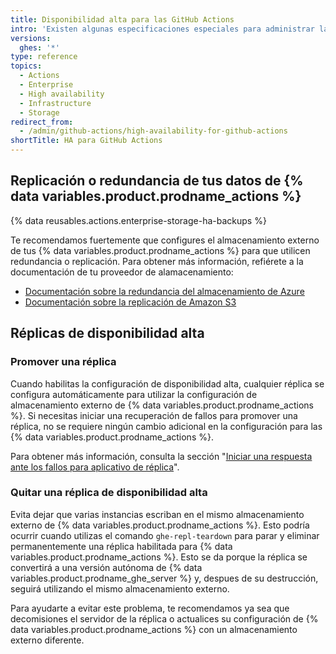 ```yaml
---
title: Disponibilidad alta para las GitHub Actions
intro: 'Existen algunas especificaciones especiales para administrar las {% data variables.product.prodname_actions %} en una configuración de disponibilidad alta.'
versions:
  ghes: '*'
type: reference
topics:
  - Actions
  - Enterprise
  - High availability
  - Infrastructure
  - Storage
redirect_from:
  - /admin/github-actions/high-availability-for-github-actions
shortTitle: HA para GitHub Actions
---
```


## Replicación o redundancia de tus datos de {% data variables.product.prodname_actions %}

{% data reusables.actions.enterprise-storage-ha-backups %}

Te recomendamos fuertemente que configures el almacenamiento externo de tus {% data variables.product.prodname_actions %} para que utilicen redundancia o replicación. Para obtener más información, refiérete a la documentación de tu proveedor de alamacenamiento:

* [Documentación sobre la redundancia del almacenamiento de Azure](https://docs.microsoft.com/en-us/azure/storage/common/storage-redundancy)
* [Documentación sobre la replicación de Amazon S3](https://docs.aws.amazon.com/AmazonS3/latest/dev/replication.html)

## Réplicas de disponibilidad alta

### Promover una réplica

Cuando habilitas la configuración de disponibilidad alta, cualquier réplica se configura automáticamente para utilizar la configuración de almacenamiento externo de {% data variables.product.prodname_actions %}. Si necesitas iniciar una recuperación de fallos para promover una réplica, no se requiere ningún cambio adicional en la configuración para las {% data variables.product.prodname_actions %}.

Para obtener más información, consulta la sección "[Iniciar una respuesta ante los fallos para aplicativo de réplica](/admin/enterprise-management/initiating-a-failover-to-your-replica-appliance)".

### Quitar una réplica de disponibilidad alta

Evita dejar que varias instancias escriban en el mismo almacenamiento externo de {% data variables.product.prodname_actions %}. Esto podría ocurrir cuando utilizas el comando `ghe-repl-teardown` para parar y eliminar permanentemente una réplica habilitada para {% data variables.product.prodname_actions %}. Esto se da porque la réplica se convertirá a una versión autónoma de {% data variables.product.prodname_ghe_server %} y, despues de su destrucción, seguirá utilizando el mismo almacenamiento externo.

Para ayudarte a evitar este problema, te recomendamos ya sea que decomisiones el servidor de la réplica o actualices su configuración de {% data variables.product.prodname_actions %} con un almacenamiento externo diferente.
